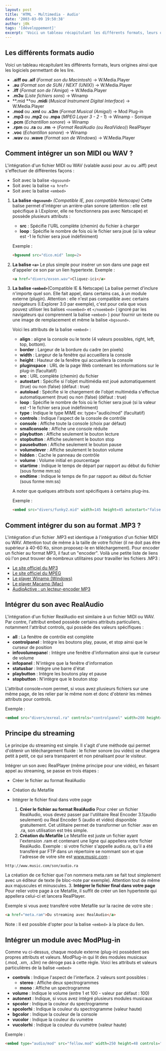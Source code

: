 ```yaml
---
layout: post
title: 'HTML - Multimedia - Audio'
date: '2003-03-09 19:50:38'
author: j0k
tags: '[développement]'
excerpt: 'Voici un tableau récapitulant les différents formats, leurs origines ainsi que les logiciels permettant de les lire.'
---
```


## **Les différents formats audio**

Voici un tableau récapitulant les différents formats, leurs origines ainsi que les logiciels permettant de les lire.

 - **.aiff ou .aif** (*Format son du Macintosh*) -> W.Media.Player
 - **.au** (*Format son de SUN / NEXT (UNIX)*) -> W.Media.Player
 - **.iff** (*Format son de l'Amiga*) -> W.Media.Player
 - **.m3u** (*Liste fichiers sons*) -> Winamp
 - **.mid **ou **.midi** (*Musical Instrument Digital Interface*) -> W.Media.Player
 - **.mod** ou **.xml** ou **.s3m** (*Format Musical (Amiga)*) -> Mod Plug-in
 - **.mp3** ou **.mp2** ou **.mpa** (*MPEG Layer 3 - 2 - 1*) -> Winamp - Sonique
 - **.pcm** (*Echantillon sonore*) -> Winamp
 - **.rpm** ou **.ra** ou **.rm** -> (*Format RealAudio (ou RealVideo)*)  RealPlayer
 - **.voc** (*Echantillon sonore*) -> Winamp
 - **.wav** ou **.wave** (*Format son de Windows*) -> W.Media.Player

## **Comment intégrer un son MIDI ou WAV ?**

 L'intégration d'un fichier MIDI ou WAV (valable aussi pour .au ou .aiff) peut s'effectuer de différentes façons :

 - Soit avec la balise `<bgsound>`
 - Soit avec la balise `<a href>`
 - Soit avec la balise `<embed>`

1. **La balise `<bgsound>`** *(Compatible IE, pas compatible Netscape)*
 Cette balise permet d'intégrer un arrière-plan sonore (attention : elle est spécifique à I.Explorer, elle ne fonctionnera pas avec Netscape) et possède plusieurs attributs :
    - **src** : Spécifie l'URL complète (chemin) du fichier à charger
    - **loop** : Spécifie le nombre de fois où le fichier sera joué (si la valeur est -1 le fichier sera joué indéfiniment)

    Exemple :

    ```html
    <bgsound src="dico.mid" loop=2>
    ```

2. **La balise `<a>`**
 Le plus simple pour insérer un son dans une page est d'appeler ce son par un lien hypertexte.
  Exemple :

    ```html
    <a href="divers/exson.wav">Cliquez-ici</a>
    ```

3.  **La balise `<embed>`**(Compatible IE & Netscape)
    La balise permet d'inclure n'importe quel son. Elle fait appel, dans certains cas, à un module externe (plugin). Attention : elle n'est pas compatible avec certains navigateurs (I.Explorer 3.0 par exemple), c'est pour cela que vous pouvez utiliser les balises `<noembed>` et `</noembed>` ( ignoré par les navigateurs qui comprennent la balise `<embed>` ) pour fournir un texte ou une image de remplacement et même la balise `<bgsound>`.

    Voici les attributs de la balise `<embed>` :

      - **align** : aligne la console ou le texte (4 valeurs possibles, right, left, top, bottom).
      - **border** : Largeur de la bordure du cadre (en pixels)
      - **width** : Largeur de la fenêtre qui accueillera la console
      - **height** : Hauteur de la fenêtre qui accueillera la console
      - **pluginspace** : URL de la page Web contenant les informations sur le plug-in (facultatif)
      - **src** : URL complète (chemin) du fichier
      - **autostart** : Spécifie si l'objet multimédia est joué automatiquement (true) ou non (false) (défaut : true)
      - **autoload** : Spécifie si le chargement de l'objet multimédia s'effectue automatiquement (true) ou non (false) (défaut : true)
      - **loop** : Spécifie le nombre de fois où le fichier sera joué (si la valeur est -1 le fichier sera joué indéfiniment)
      - **type** : Indique le type MIME ex: type="audio/mod" (facultatif)
      - **controls** : Indique l'aspect de la console de contrôle
      - **console** : Affiche toute la console (choix par défaut)
      - **smallconsole** : Affiche une console réduite
      - **playbutton** : Affiche seulement le bouton lecture
      - **stopbutton** : Affiche seulement le bouton stop
      - **pausebutton** : Affiche seulement le bouton pause
      - **volumelever** : Affiche seulement le bouton volume
      - **hidden** : Cache le panneau de contrôle
      - **volume** : Volume initial en pourcentage
      - **startime** : Indique le temps de départ par rapport au début du fichier (sous forme mm:ss)
      - **endtime** : Indique le temps de fin par rapport au début du fichier (sous forme mm:ss)

    A noter que quelques attributs sont spécifiques à certains plug-ins.

    Exemple :

    ```html
    <embed src="divers/funky2.mid" width=145 height=45 autostart="false">
    ```

## **Comment intégrer du son au format .MP3 ?**

 L'intégration d'un fichier .MP3 est identique à l'intégration d'un fichier MIDI ou WAV. Attention tout de même à la taille de votre fichier (il ne doit pas être supérieur à 40-60 Ko, sinon proposez-le en téléchargement). Pour encoder un fichier au format MP3, il faut un "encoder". Voilà une petite liste de liens où l'on peut trouver de nombreux utilitaires pour travailler les fichiers .MP3 :

 - [Le site officiel du MP3](http://www.mp3.com/)
 - [Le site officiel du MPEG](http://www.mpeg.org/)
 - [Le player Winamp (Windows)](http://www.winamp.com/)
 - [Le player Macamp (Mac)](http://www.macamp.com/)
 - [AudioActive : un lecteur-encoder MP3](http://www.audioactive.com/)

## **Intégrer du son avec RealAudio**

 L'intégration d'un fichier RealAudio est similaire à un fichier MIDI ou WAV. Par contre, l'attribut embed possède certains attributs particuliers, notamment l'attribut controls, qui possède des valeurs spécifiques :

 - **all** : La fenêtre de contrôle est complète
 - **controlpanel** : Intègre les boutons play, pause, et stop ainsi que le curseur de position
 - **infovolumepane**l : Intègre une fenêtre d'information ainsi que le curseur de volume
 - **infopanel** : N'intègre que la fenêtre d'information
 - **statusbar** : Intègre une barre d'état
 - **playbutton** : Intègre les boutons play et pause
 - **stopbutton** : N'intègre que le bouton stop

L'attribut console=nom permet, si vous avez plusieurs fichiers sur une même page, de les relier par le même nom et donc d'obtenir les mêmes attributs pour controls.

Exemple :

```html
<embed src="divers/exreal.ra" controls="controlpanel" width=200 height=35 autostart="false">
```

## **Principe du streaming**

Le principe du streaming est simple. Il s'agit d'une méthode qui permet d'obtenir un téléchargement fluide : le fichier sonore (ou vidéo) se chargera petit à petit, ce qui sera transparent et non pénalisant pour le visiteur.

  Intégrer un son avec RealPlayer (même principe pour une vidéo), en faisant appel au streaming, se passe en trois étapes :

- Créer le fichier au format RealAudio
- Création du Metafile
- Intégrer le fichier final dans votre page

    1.  **Créer le fichier au format RealAudio**
 Pour créer un fichier RealAudio, vous devez passer par l'utilitaire Real Encoder 3.1(audio seulement) ou Real Encoder 5 (audio et vidéo) disponible gratuitement.
 Cet utilitaire permet de transformer un fichier .wav en .ra, son utilisation est très simple.
    2.  **Création du Metafile**
 Le Metafile est juste un fichier ayant l'extension .ram et contenant une ligne qui appellera votre fichier RealAudio. Exemple : si votre fichier s'appelle audio.ra, qu'il a été transféré par FTP dans un répertoire se nommant son et que l'adresse de votre site est www.music.com :

```html
http://www.music.com/son/audio.ra
```

  La création de ce fichier que l'on nommera meta.ram se fait tout simplement avec un éditeur de texte (le bloc-note par exemple). Attention tout de même aux majuscules et minuscules.
    3.  **Intégrer le fichier final dans votre page**
 Pour relier votre page à ce Metafile, il suffit de créer un lien hypertexte qui appellera celui-ci et lancera RealPlayer.

Exemple si vous avez transféré votre Metafile sur la racine de votre site :

```html
<a href="meta.ram">Du streaming avec RealAudio</a>
```

Note : Il est possible d'opter pour la balise `<embed>` à la place du lien.

## **Intégrer un module avec ModPlug-in**

Comme vu ci-dessus, chaque module externe (plug-in) possèdent ses propres attributs et valeurs. ModPlug-in qui lit des modules musicaux (.mod, .xm, .s3m) ne déroge pas à cette règle. Voici les attributs et valeurs particulières de la balise `<embed>`

- **controls** : Indique l'aspect de l'interface. 2 valeurs sont possibles :
    - **stereo** : Affiche deux spectrogrammes
    - **mono** : Affiche un spectrogramme
- **volume** : Indique le volume (entre 1 et 100 - valeur par défaut : 100)
- **autonext** : Indique, si vous avez intégré plusieurs modules musicaux
- **spcolor** : Indique la couleur du spectrogramme
- **spcolorhi** : Indique la couleur du spectrogramme (valeur haute)
- **bgcolor** : Indique la couleur de la console
- **vucolor** : Indique la couleur du vumètre
- **vucolorhi** : Indique la couleur du vumètre (valeur haute)

Exemple :

```html
<embed type="audio/mod" src="fellow.mod" width=250 height=48 controls="mono" autostart="false" border=0>
```
